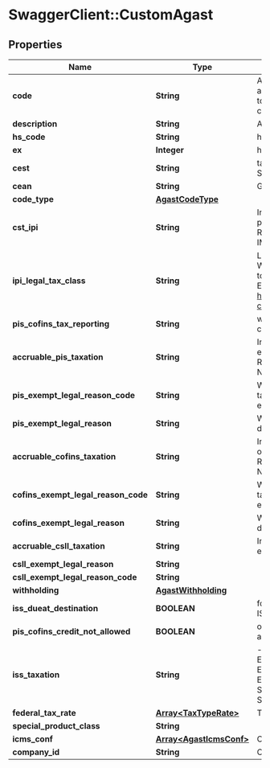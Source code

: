 # SwaggerClient::CustomAgast

## Properties
Name | Type | Description | Notes
------------ | ------------- | ------------- | -------------
**code** | **String** | Agast Code. AGAST (Avalara Goods and Services Types) are preset products with default tax definitions available to be used as provided or copied to create an specific comapany item. | 
**description** | **String** | Agast Description | [optional] 
**hs_code** | **String** | harmonized code, NCM or LC 116 | [optional] 
**ex** | **Integer** | hsCode Exception for IPI tax | [optional] 
**cest** | **String** | tax substitution code - Codigo especificador da Substuicao Tributaria | [optional] 
**cean** | **String** | GTIN NUMBER | [optional] 
**code_type** | [**AgastCodeType**](AgastCodeType.md) |  | [optional] 
**cst_ipi** | **String** | Inform if this process is subject to IPI taxation on output process - &#39;T&#39;  # TAXABLE - &#39;Z&#39;  # TAXABLE WITH RATE&#x3D;0.00 - &#39;E&#39;  # EXEMPT - &#39;N&#39;  # NO TAXABLE     - &#39;I&#39;  # IMMUNE  | [optional] 
**ipi_legal_tax_class** | **String** | Legal tax classificação for IPI (enquadramento tributário) When the process has CST IPI 52 or 54, it is mandatory to inform a Reason Code, see Anexo XIV - Código de Enquadramento Legal do IPI from  http://www.nfe.fazenda.gov.br/portal/exibirArquivo.aspx?conteudo&#x3D;mCnJajU4BKU&#x3D;  | [optional] 
**pis_cofins_tax_reporting** | **String** | when the company is Real Profit inform if this item is cumulative or no cumulative by default | [optional] 
**accruable_pis_taxation** | **String** | Inform if this item by nature is subject to PIS taxation or exempt - &#39;T&#39; # TAXABLE - &#39;Z&#39; # TAXABLE WITH RATE&#x3D;0.00 - &#39;E&#39; # EXEMPT - &#39;H&#39; # SUSPENDED - &#39;N&#39; # NO TAXABLE  | [optional] 
**pis_exempt_legal_reason_code** | **String** | When exempt, taxable with zero rate, suspended, not taxable, this field informs the official code number for the exemption | [optional] 
**pis_exempt_legal_reason** | **String** | When specified a reason, this field holds the reason&#39;s description | [optional] 
**accruable_cofins_taxation** | **String** | Inform if this item by nature is subject to COFINS taxation or exempt - &#39;T&#39; # TAXABLE - &#39;Z&#39; # TAXABLE WITH RATE&#x3D;0.00 - &#39;E&#39; # EXEMPT - &#39;H&#39; # SUSPENDED - &#39;N&#39; # NO TAXABLE  | [optional] 
**cofins_exempt_legal_reason_code** | **String** | When exempt, taxable with zero rate, suspended, not taxable, this field informs the official code number for the exemption | [optional] 
**cofins_exempt_legal_reason** | **String** | When specified a reason, this field holds the reason&#39;s description | [optional] 
**accruable_csll_taxation** | **String** | Inform if this item by nature is subject to CSLL taxation or exempt - &#39;T&#39; # TAXABLE - &#39;E&#39; # EXEMPT  | [optional] 
**csll_exempt_legal_reason** | **String** |  | [optional] 
**csll_exempt_legal_reason_code** | **String** |  | [optional] 
**withholding** | [**AgastWithholding**](AgastWithholding.md) |  | [optional] 
**iss_dueat_destination** | **BOOLEAN** | for service items with City Jurisdiction, inform where the ISS tax is due | [optional] 
**pis_cofins_credit_not_allowed** | **BOOLEAN** | on Real Profit Purchase transaction, inform if this item allows tax credits when it is non-cumulative | [optional] 
**iss_taxation** | **String** | - &#39;T&#39; # TAXABLE - TRIBUTÁVEL INCLUSIVE PARA EXPORTAÇÃO&#39; - &#39;E&#39; # TAXABLE WITH EXEMPTION FOR EXPORTS - ISENTO PARA SERVIÇOS PRESTADOS AO EXTERIOR (DEFAULT) - &#39;F&#39; # EXEMPT - &#39;A&#39; # SUSPENDED FOR ADMINISTRATIVE REASON - &#39;L&#39; # SUSPENDED FOR LEGAL DECISION - &#39;I&#39; # IMMUNE  | [optional] 
**federal_tax_rate** | [**Array&lt;TaxTypeRate&gt;**](TaxTypeRate.md) | This is an array of tax object related to an agast. | [optional] 
**special_product_class** | **String** |  | [optional] 
**icms_conf** | [**Array&lt;AgastIcmsConf&gt;**](AgastIcmsConf.md) | One per State | [optional] 
**company_id** | **String** | Company ID | 


